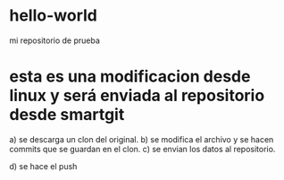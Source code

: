 # hello-world
mi repositorio de prueba

# esta es una modificacion desde linux y será enviada al repositorio desde smartgit
a) se descarga un clon del original.
b) se modifica el archivo y se hacen commits que se guardan en el clon.
c) se envian los datos al repositorio.

d) se hace el push


